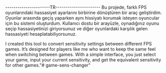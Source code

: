 ----------------------TR----------------------
Bu projede, farklı FPS oyunlarındaki hassasiyet ayarlarını birbirine dönüştüren bir araç geliştirdim. Oyunlar arasında geçiş yaparken aynı hissiyatı korumak isteyen oyuncular için bu sistemi oluşturdum. Kullanıcı dostu bir arayüzle, oynadığınız oyunu seçip hassasiyetinizi giriyorsunuz ve diğer oyunlardaki karşılık gelen hassasiyeti hesaplatabiliyorsunuz.

I created this tool to convert sensitivity settings between different FPS games. It’s designed for players like me who want to keep the same feel when switching between games. With a simple interface, you just select your game, input your current sensitivity, and get the equivalent sensitivity for other games."# game-sens-changer" 
